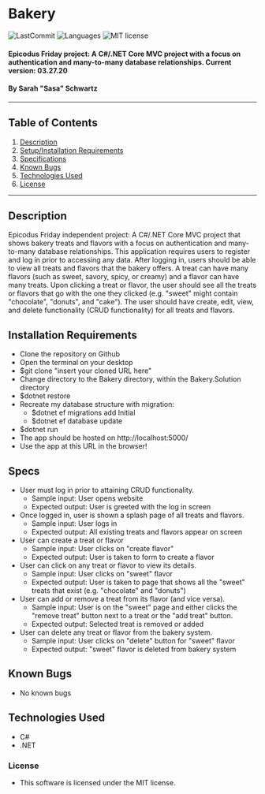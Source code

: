 # Bakery

![LastCommit](https://img.shields.io/github/last-commit/seschwartz8/Bakery.Solution)
![Languages](https://img.shields.io/github/languages/top/seschwartz8/Bakery.Solution)
![MIT license](https://img.shields.io/badge/License-MIT-orange.svg)

#### Epicodus Friday project: A C#/.NET Core MVC project with a focus on authentication and many-to-many database relationships. Current version: 03.27.20

#### By Sarah "Sasa" Schwartz

---

## Table of Contents

1. [Description](#description)
2. [Setup/Installation Requirements](#installation-requirements)
3. [Specifications](#specs)
4. [Known Bugs](#known-bugs)
5. [Technologies Used](#technologies-used)
6. [License](#license)

---

## Description

Epicodus Friday independent project: A C#/.NET Core MVC project that shows bakery treats and flavors with a focus on authentication and many-to-many database relationships. This application requires users to register and log in prior to accessing any data. After logging in, users should be able to view all treats and flavors that the bakery offers. A treat can have many flavors (such as sweet, savory, spicy, or creamy) and a flavor can have many treats. Upon clicking a treat or flavor, the user should see all the treats or flavors that go with the one they clicked (e.g. "sweet" might contain "chocolate", "donuts", and "cake"). The user should have create, edit, view, and delete functionality (CRUD functionality) for all treats and flavors.

## Installation Requirements

- Clone the repository on Github
- Open the terminal on your desktop
- \$git clone "insert your cloned URL here"
- Change directory to the Bakery directory, within the Bakery.Solution directory
- \$dotnet restore
- Recreate my database structure with migration:
  - \$dotnet ef migrations add Initial
  - \$dotnet ef database update
- \$dotnet run
- The app should be hosted on http://localhost:5000/
- Use the app at this URL in the browser!

## Specs

- User must log in prior to attaining CRUD functionality.
  - Sample input: User opens website
  - Expected output: User is greeted with the log in screen
- Once logged in, user is shown a splash page of all treats and flavors.
  - Sample input: User logs in
  - Expected output: All existing treats and flavors appear on screen
- User can create a treat or flavor
  - Sample input: User clicks on "create flavor"
  - Expected output: User is taken to form to create a flavor
- User can click on any treat or flavor to view its details.
  - Sample input: User clicks on "sweet" flavor
  - Expected output: User is taken to page that shows all the "sweet" treats that exist (e.g. "chocolate" and "donuts")
- User can add or remove a treat from its flavor (and vice versa).
  - Sample input: User is on the "sweet" page and either clicks the "remove treat" button next to a treat or the "add treat" button.
  - Expected output: Selected treat is removed or added
- User can delete any treat or flavor from the bakery system.
  - Sample input: User clicks on "delete" button for "sweet" flavor
  - Expected output: "sweet" flavor is deleted from bakery system

## Known Bugs

- No known bugs

## Technologies Used

- C#
- .NET

### License

- This software is licensed under the MIT license.
